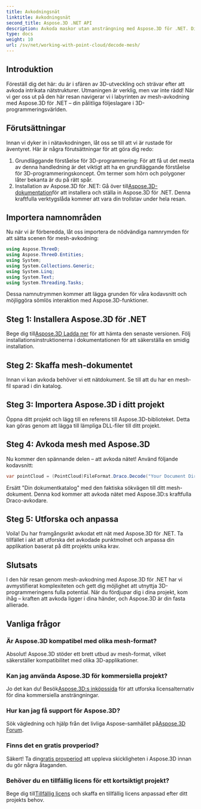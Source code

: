 ```yaml
---
title: Avkodningsnät
linktitle: Avkodningsnät
second_title: Aspose.3D .NET API
description: Avkoda maskor utan ansträngning med Aspose.3D för .NET. Din inkörsport till sömlös 3D-programmering. Utforska, anpassa och lyft dina projekt.
type: docs
weight: 10
url: /sv/net/working-with-point-cloud/decode-mesh/
---
```

## Introduktion
Föreställ dig det här: du är i sfären av 3D-utveckling och strävar efter att avkoda intrikata nätstrukturer. Utmaningen är verklig, men var inte rädd! När vi ger oss ut på den här resan navigerar vi i labyrinten av mesh-avkodning med Aspose.3D för .NET – din pålitliga följeslagare i 3D-programmeringsvärlden.
## Förutsättningar
Innan vi dyker in i nätavkodningen, låt oss se till att vi är rustade för äventyret. Här är några förutsättningar för att göra dig redo:
1. Grundläggande förståelse för 3D-programmering:
   För att få ut det mesta av denna handledning är det viktigt att ha en grundläggande förståelse för 3D-programmeringskoncept. Om termer som hörn och polygoner låter bekanta är du på rätt spår.
2. Installation av Aspose.3D för .NET:
    Gå över till[Aspose.3D-dokumentation](https://reference.aspose.com/3d/net/)för att installera och ställa in Aspose.3D för .NET. Denna kraftfulla verktygslåda kommer att vara din trollstav under hela resan.
## Importera namnområden
Nu när vi är förberedda, låt oss importera de nödvändiga namnrymden för att sätta scenen för mesh-avkodning:
```csharp
using Aspose.ThreeD;
using Aspose.ThreeD.Entities;
using System;
using System.Collections.Generic;
using System.Linq;
using System.Text;
using System.Threading.Tasks;
```
Dessa namnutrymmen kommer att lägga grunden för våra kodavsnitt och möjliggöra sömlös interaktion med Aspose.3D-funktioner.
## Steg 1: Installera Aspose.3D för .NET
   
 Bege dig till[Aspose.3D Ladda ner](https://releases.aspose.com/3d/net/) för att hämta den senaste versionen. Följ installationsinstruktionerna i dokumentationen för att säkerställa en smidig installation.
## Steg 2: Skaffa mesh-dokumentet
Innan vi kan avkoda behöver vi ett nätdokument. Se till att du har en mesh-fil sparad i din katalog.
## Steg 3: Importera Aspose.3D i ditt projekt
Öppna ditt projekt och lägg till en referens till Aspose.3D-biblioteket. Detta kan göras genom att lägga till lämpliga DLL-filer till ditt projekt.
## Steg 4: Avkoda mesh med Aspose.3D
Nu kommer den spännande delen – att avkoda nätet! Använd följande kodavsnitt:
```csharp
var pointCloud = (PointCloud)FileFormat.Draco.Decode("Your Document Directory" + "point_cloud_no_qp.drc");
```
Ersätt "Din dokumentkatalog" med den faktiska sökvägen till ditt mesh-dokument. Denna kod kommer att avkoda nätet med Aspose.3D:s kraftfulla Draco-avkodare.
## Steg 5: Utforska och anpassa
Voila! Du har framgångsrikt avkodat ett nät med Aspose.3D för .NET. Ta tillfället i akt att utforska det avkodade punktmolnet och anpassa din applikation baserat på ditt projekts unika krav.
## Slutsats
I den här resan genom mesh-avkodning med Aspose.3D för .NET har vi avmystifierat komplexiteten och gett dig möjlighet att utnyttja 3D-programmeringens fulla potential. När du fördjupar dig i dina projekt, kom ihåg – kraften att avkoda ligger i dina händer, och Aspose.3D är din fasta allierade.
## Vanliga frågor
### Är Aspose.3D kompatibel med olika mesh-format?
Absolut! Aspose.3D stöder ett brett utbud av mesh-format, vilket säkerställer kompatibilitet med olika 3D-applikationer.
### Kan jag använda Aspose.3D för kommersiella projekt?
 Jo det kan du! Besök[Aspose.3D:s inköpssida](https://purchase.aspose.com/buy) för att utforska licensalternativ för dina kommersiella ansträngningar.
### Hur kan jag få support för Aspose.3D?
 Sök vägledning och hjälp från det livliga Aspose-samhället på[Aspose.3D Forum](https://forum.aspose.com/c/3d/18).
### Finns det en gratis provperiod?
 Säkert! Ta din[gratis provperiod](https://releases.aspose.com/) att uppleva skickligheten i Aspose.3D innan du gör några åtaganden.
### Behöver du en tillfällig licens för ett kortsiktigt projekt?
 Bege dig till[Tillfällig licens](https://purchase.aspose.com/temporary-license/) och skaffa en tillfällig licens anpassad efter ditt projekts behov.
